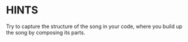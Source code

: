 # HINTS

Try to capture the structure of the song in your code, where you build up the song by composing its parts.